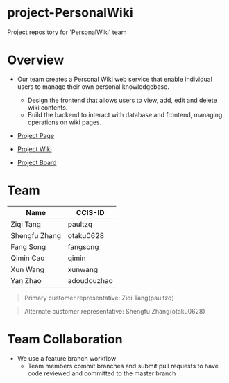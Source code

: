 # project-PersonalWiki
Project repository for 'PersonalWiki' team

# Overview

* Our team creates a Personal Wiki web service that enable individual users to manage their own personal knowledgebase. 
     * Design the frontend that allows users to view, add, edit and delete wiki contents.
     * Build the backend to interact with database and frontend, managing operations on wiki pages.

* [Project Page](https://pages.github.ccs.neu.edu/2020SPCS5500SV/project-PersonalWiki/)
* [Project Wiki](https://github.ccs.neu.edu/2020SPCS5500SV/project-PersonalWiki/wiki)
* [Project Board](https://github.ccs.neu.edu/2020SPCS5500SV/project-PersonalWiki/projects/1)


# Team


|Name|CCIS-ID|
|------|-------|
|Ziqi Tang|paultzq|
|Shengfu Zhang|otaku0628|
|Fang Song|fangsong|
|Qimin Cao|qimin|
|Xun Wang|xunwang|
|Yan Zhao|adoudouzhao|

>Primary customer representative: Ziqi Tang(paultzq)

>Alternate customer representative: Shengfu Zhang(otaku0628)



# Team Collaboration
* We use a feature branch workflow
     * Team members commit branches and submit pull requests to have code reviewed and committed to the master branch
